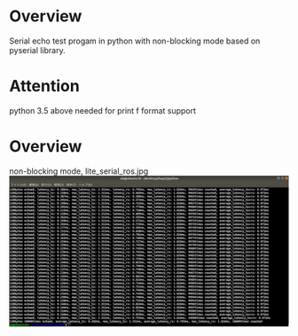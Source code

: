# Overview
Serial echo test progam in python with non-blocking mode based on pyserial library.

# Attention
python 3.5 above needed for print f format support

# Overview
non-blocking mode, lite_serial_ros.jpg
![alt text](https://github.com/soarbear/lite_serial_ros/blob/main/image/python_serial_test.jpg)
